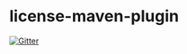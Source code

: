 # license-maven-plugin

[![Gitter](https://badges.gitter.im/Join%20Chat.svg)](https://gitter.im/mojohaus/license-maven-plugin?utm_source=badge&utm_medium=badge&utm_campaign=pr-badge&utm_content=badge)